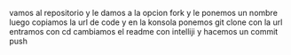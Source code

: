 vamos al repositorio y le damos a la opcion fork y le ponemos un nombre
luego copiamos la url de code y en la konsola ponemos git clone con la url
entramos con cd
cambiamos el readme con intelliji
y hacemos un commit push